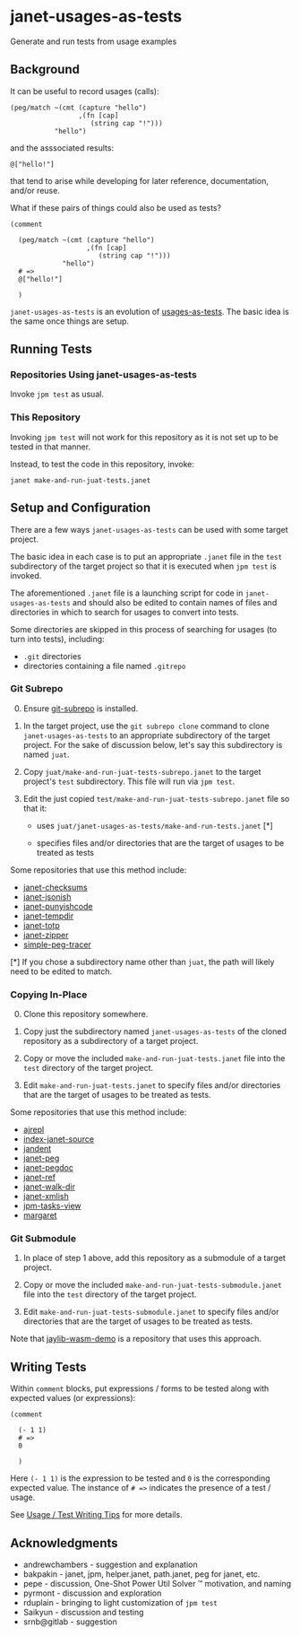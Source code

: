 # janet-usages-as-tests

Generate and run tests from usage examples

## Background

It can be useful to record usages (calls):

```janet
(peg/match ~(cmt (capture "hello")
                 ,(fn [cap]
                    (string cap "!")))
           "hello")
```

and the asssociated results:

```janet
@["hello!"]
```

that tend to arise while developing for later reference,
documentation, and/or reuse.

What if these pairs of things could also be used as tests?

```janet
(comment

  (peg/match ~(cmt (capture "hello")
                   ,(fn [cap]
                      (string cap "!")))
             "hello")
  # =>
  @["hello!"]

  )
```

`janet-usages-as-tests` is an evolution of
[usages-as-tests](https://github.com/sogaiu/usages-as-tests).  The
basic idea is the same once things are setup.

## Running Tests

### Repositories Using janet-usages-as-tests

Invoke `jpm test` as usual.

### This Repository

Invoking `jpm test` will not work for this repository as it is not set
up to be tested in that manner.

Instead, to test the code in this repository, invoke:
```
janet make-and-run-juat-tests.janet
```

## Setup and Configuration

There are a few ways `janet-usages-as-tests` can be used with some
target project.

The basic idea in each case is to put an appropriate `.janet` file in
the `test` subdirectory of the target project so that it is executed
when `jpm test` is invoked.

The aforementioned `.janet` file is a launching script for code in
`janet-usages-as-tests` and should also be edited to contain names of
files and directories in which to search for usages to convert into
tests.

Some directories are skipped in this process of searching for usages
(to turn into tests), including:

* `.git` directories
* directories containing a file named `.gitrepo`

### Git Subrepo

0. Ensure [git-subrepo](https://github.com/ingydotnet/git-subrepo) is
   installed.

1. In the target project, use the `git subrepo clone` command to
   clone `janet-usages-as-tests` to an appropriate subdirectory of
   the target project.  For the sake of discussion below, let's
   say this subdirectory is named `juat`.

2. Copy `juat/make-and-run-juat-tests-subrepo.janet` to the target
   project's `test` subdirectory.  This file will run via `jpm test`.

3. Edit the just copied `test/make-and-run-juat-tests-subrepo.janet`
   file so that it:

     * uses `juat/janet-usages-as-tests/make-and-run-tests.janet` [*]

     * specifies files and/or directories that are the target of
       usages to be treated as tests

Some repositories that use this method include:

* [janet-checksums](https://github.com/sogaiu/janet-checksums "Some
  digest functions in Janet")
* [janet-jsonish](https://github.com/sogaiu/janet-jsonish "JSON <-> JDN
  Converter in Pure Janet")
* [janet-punyishcode](https://github.com/sogaiu/janet-totp "Punycode
  decoding / encoding in Janet")
* [janet-tempdir](https://github.com/sogaiu/janet-tempdir "Some temp
  dir creation bits for Janet")
* [janet-totp](https://github.com/sogaiu/janet-totp "TOTP in Janet")
* [janet-zipper](https://github.com/sogaiu/janet-zipper "Zippers in
  Janet")
* [simple-peg-tracer](https://github.com/sogaiu/simple-peg-tracer
  "Simple Janet PEG tracer")

[*] If you chose a subdirectory name other than `juat`, the path will
likely need to be edited to match.

### Copying In-Place

0. Clone this repository somewhere.

1. Copy just the subdirectory named `janet-usages-as-tests` of the
   cloned repository as a subdirectory of a target project.

2. Copy or move the included `make-and-run-juat-tests.janet` file into
   the `test` directory of the target project.

3. Edit `make-and-run-juat-tests.janet` to specify files and/or
   directories that are the target of usages to be treated as tests.

Some repositories that use this method include:

* [ajrepl](https://github.com/sogaiu/ajrepl "Emacs Support for Janet
  REPL Interaction")
* [index-janet-source](https://github.com/sogaiu/index-janet-source
  "Index Janet Source Code")
* [jandent](https://github.com/sogaiu/jandent "Janet Indenter")
* [janet-peg](https://github.com/sogaiu/janet-peg "Parse and Generate
  Janet Source Code")
* [janet-pegdoc](https://github.com/sogaiu/janet-pegdoc "Janet PEG
  special doc tool")
* [janet-ref](https://github.com/sogaiu/janet-ref "Janet Reference
   Tool")
* [janet-walk-dir](https://github.com/sogaiu/janet-walk-dir "Walking
  Directory Trees")
* [janet-xmlish](https://github.com/sogaiu/janet-xmlish "Hack to Work
  with Some Amount of XML")
* [jpm-tasks-view](https://github.com/sogaiu/jpm-tasks-view
  "View jpm tasks by tag")
* [margaret](https://github.com/sogaiu/margaret "A Janet
  implementation of Janet’s peg/match")

### Git Submodule

1. In place of step 1 above, add this repository as a submodule of a
   target project.

2. Copy or move the included `make-and-run-juat-tests-submodule.janet`
   file into the `test` directory of the target project.

3. Edit `make-and-run-juat-tests-submodule.janet` to specify files
   and/or directories that are the target of usages to be treated as
   tests.

Note that
[jaylib-wasm-demo](https://github.com/sogaiu/jaylib-wasm-demo) is a
repository that uses this approach.

## Writing Tests

Within `comment` blocks, put expressions / forms to be tested along
with expected values (or expressions):

```janet
(comment

  (- 1 1)
  # =>
  0

  )
```

Here `(- 1 1)` is the expression to be tested and `0` is the
corresponding expected value.  The instance of `# =>` indicates
the presence of a test / usage.

See [Usage / Test Writing Tips](./doc/tips.md) for more details.

## Acknowledgments

* andrewchambers - suggestion and explanation
* bakpakin - janet, jpm, helper.janet, path.janet, peg for janet, etc.
* pepe - discussion, One-Shot Power Util Solver ™ motivation, and naming
* pyrmont - discussion and exploration
* rduplain - bringing to light customization of `jpm test`
* Saikyun - discussion and testing
* srnb@gitlab - suggestion

